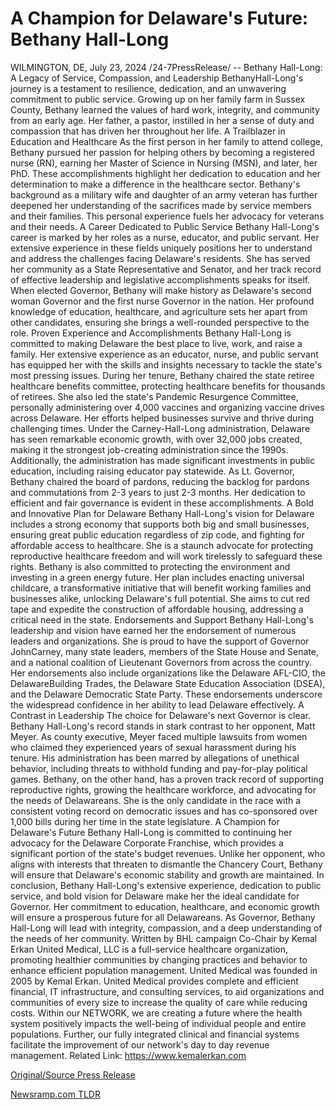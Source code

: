 # A Champion for Delaware's Future: Bethany Hall-Long

WILMINGTON, DE, July 23, 2024 /24-7PressRelease/ -- Bethany Hall-Long: A Legacy of Service, Compassion, and Leadership  BethanyHall-Long's journey is a testament to resilience, dedication, and an unwavering commitment to public service. Growing up on her family farm in Sussex County, Bethany learned the values of hard work, integrity, and community from an early age. Her father, a pastor, instilled in her a sense of duty and compassion that has driven her throughout her life.  A Trailblazer in Education and Healthcare  As the first person in her family to attend college, Bethany pursued her passion for helping others by becoming a registered nurse (RN), earning her Master of Science in Nursing (MSN), and later, her PhD. These accomplishments highlight her dedication to education and her determination to make a difference in the healthcare sector.  Bethany's background as a military wife and daughter of an army veteran has further deepened her understanding of the sacrifices made by service members and their families. This personal experience fuels her advocacy for veterans and their needs.  A Career Dedicated to Public Service  Bethany Hall-Long's career is marked by her roles as a nurse, educator, and public servant. Her extensive experience in these fields uniquely positions her to understand and address the challenges facing Delaware's residents. She has served her community as a State Representative and Senator, and her track record of effective leadership and legislative accomplishments speaks for itself.  When elected Governor, Bethany will make history as Delaware's second woman Governor and the first nurse Governor in the nation. Her profound knowledge of education, healthcare, and agriculture sets her apart from other candidates, ensuring she brings a well-rounded perspective to the role.  Proven Experience and Accomplishments  Bethany Hall-Long is committed to making Delaware the best place to live, work, and raise a family. Her extensive experience as an educator, nurse, and public servant has equipped her with the skills and insights necessary to tackle the state's most pressing issues.  During her tenure, Bethany chaired the state retiree healthcare benefits committee, protecting healthcare benefits for thousands of retirees. She also led the state's Pandemic Resurgence Committee, personally administering over 4,000 vaccines and organizing vaccine drives across Delaware. Her efforts helped businesses survive and thrive during challenging times.  Under the Carney-Hall-Long administration, Delaware has seen remarkable economic growth, with over 32,000 jobs created, making it the strongest job-creating administration since the 1990s. Additionally, the administration has made significant investments in public education, including raising educator pay statewide.  As Lt. Governor, Bethany chaired the board of pardons, reducing the backlog for pardons and commutations from 2-3 years to just 2-3 months. Her dedication to efficient and fair governance is evident in these accomplishments.  A Bold and Innovative Plan for Delaware  Bethany Hall-Long's vision for Delaware includes a strong economy that supports both big and small businesses, ensuring great public education regardless of zip code, and fighting for affordable access to healthcare. She is a staunch advocate for protecting reproductive healthcare freedom and will work tirelessly to safeguard these rights.  Bethany is also committed to protecting the environment and investing in a green energy future. Her plan includes enacting universal childcare, a transformative initiative that will benefit working families and businesses alike, unlocking Delaware's full potential. She aims to cut red tape and expedite the construction of affordable housing, addressing a critical need in the state.  Endorsements and Support  Bethany Hall-Long's leadership and vision have earned her the endorsement of numerous leaders and organizations. She is proud to have the support of Governor JohnCarney, many state leaders, members of the State House and Senate, and a national coalition of Lieutenant Governors from across the country.  Her endorsements also include organizations like the Delaware AFL-CIO, the DelawareBuilding Trades, the Delaware State Education Association (DSEA), and the Delaware Democratic State Party. These endorsements underscore the widespread confidence in her ability to lead Delaware effectively.  A Contrast in Leadership  The choice for Delaware's next Governor is clear. Bethany Hall-Long's record stands in stark contrast to her opponent, Matt Meyer. As county executive, Meyer faced multiple lawsuits from women who claimed they experienced years of sexual harassment during his tenure. His administration has been marred by allegations of unethical behavior, including threats to withhold funding and pay-for-play political games.  Bethany, on the other hand, has a proven track record of supporting reproductive rights, growing the healthcare workforce, and advocating for the needs of Delawareans. She is the only candidate in the race with a consistent voting record on democratic issues and has co-sponsored over 1,000 bills during her time in the state legislature.  A Champion for Delaware's Future  Bethany Hall-Long is committed to continuing her advocacy for the Delaware Corporate Franchise, which provides a significant portion of the state's budget revenues. Unlike her opponent, who aligns with interests that threaten to dismantle the Chancery Court, Bethany will ensure that Delaware's economic stability and growth are maintained.  In conclusion, Bethany Hall-Long's extensive experience, dedication to public service, and bold vision for Delaware make her the ideal candidate for Governor. Her commitment to education, healthcare, and economic growth will ensure a prosperous future for all Delawareans. As Governor, Bethany Hall-Long will lead with integrity, compassion, and a deep understanding of the needs of her community.  Written by BHL campaign Co-Chair by Kemal Erkan  United Medical, LLC is a full-service healthcare organization, promoting healthier communities by changing practices and behavior to enhance efficient population management. United Medical was founded in 2005 by Kemal Erkan. United Medical provides complete and efficient financial, IT infrastructure, and consulting services, to aid organizations and communities of every size to increase the quality of care while reducing costs. Within our NETWORK, we are creating a future where the health system positively impacts the well-being of individual people and entire populations. Further, our fully integrated clinical and financial systems facilitate the improvement of our network's day to day revenue management.  Related Link: https://www.kemalerkan.com 

[Original/Source Press Release](https://www.24-7pressrelease.com/press-release/512766/a-champion-for-delawares-future-bethany-hall-long) 

[Newsramp.com TLDR](https://newsramp.com/None) 